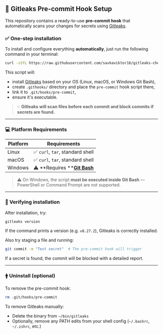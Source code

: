 ## 🔐 Gitleaks Pre-commit Hook Setup

This repository contains a ready-to-use **pre-commit hook** that automatically scans your changes for secrets using [Gitleaks](https://github.com/gitleaks/gitleaks).

### ✅ One-step installation

To install and configure everything **automatically**, just run the following command in your terminal:

```bash
curl -sSfL https://raw.githubusercontent.com/savkaviktor16/gitleaks-check/main/install.sh | bash
```

This script will:

- install [Gitleaks](https://github.com/gitleaks/gitleaks/releases) based on your OS (Linux, macOS, or Windows Git Bash),
- create `.githooks/` directory and place the `pre-commit` hook script there,
- link it to `.git/hooks/pre-commit`,
- ensure it's executable.

> 💡 **Gitleaks will scan files before each commit and block commits if secrets are found.**

---

### 💻 Platform Requirements

| Platform | Requirements                                               |
| -------- | ---------------------------------------------------------- |
| Linux    | ✅ `curl`, `tar`, standard shell                            |
| macOS    | ✅ `curl`, `tar`, standard shell                            |
| Windows  | ⚠️ **Requires **[**Git Bash**](https://gitforwindows.org/) |

> ⚠️ On Windows, the script **must be executed inside Git Bash** — PowerShell or Command Prompt are not supported.

---

### 🧪 Verifying installation

After installation, try:

```bash
gitleaks version
```

If the command prints a version (e.g. `v8.27.2`), Gitleaks is correctly installed.

Also try staging a file and running:

```bash
git commit -m "Test secret"  # The pre-commit hook will trigger
```

If a secret is found, the commit will be blocked with a detailed report.

---

### 🛉 Uninstall (optional)

To remove the pre-commit hook:

```bash
rm .git/hooks/pre-commit
```

To remove Gitleaks manually:

- Delete the binary from `~/bin/gitleaks`
- Optionally, remove any PATH edits from your shell config (`~/.bashrc`, `~/.zshrc`, etc.)
